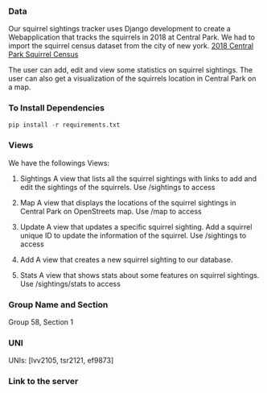 ### **Data**
Our squirrel sightings tracker uses Django development to create a Webapplication that tracks the squirrels in 2018 at Central Park. We had to import the squirrel census dataset from the city of new york. 
[2018 Central Park Squirrel Census](https://data.cityofnewyork.us/Environment/2018-Central-Park-Squirrel-Census-Squirrel-Data/vfnx-vebw)

The user can add, edit and view some statistics on squirrel sightings. The user can also get a visualization of the squirrels location in Central Park on a map. 

### **To Install Dependencies**

```python
pip install -r requirements.txt
```

### **Views**
We have the followings Views:

1. Sightings 
A view that lists all the squirrel sightings with links to add and edit the sightings of the squirrels. Use /sightings to access 

2. Map 
A view that displays the locations of the squirrel sightings in Central Park on OpenStreets map. Use /map to access 

3. Update 
A view that updates a specific squirrel sighting. Add a squirrel unique ID to update the information of the squirrel. Use /sightings to access 

4. Add 
A view that creates a new squirrel sighting to our database. 


5. Stats 
A view that shows stats about some features on squirrel sightings. 
Use /sightings/stats to access 

### **Group Name and Section**
Group 58, Section 1 


### **UNI**
UNIs: [lvv2105, tsr2121, ef9873]


### **Link to the server**
